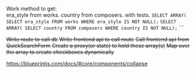 Work method to get:  
    era_style from works.
    country from composers. 
    with tests.
    `SELECT ARRAY( SELECT era_style FROM works WHERE era_style IS NOT NULL);`
    `SELECT ARRAY( SELECT country FROM composers WHERE country IS NOT NULL);`
    ```
    
~~Write route to call db~~
~~Write frontend api to call route~~
~~Call frontend api from QuickSearchForm~~
~~Create a proxy(or state) to hold these array(s)~~
~~Map over the array to create checkboxes dynamically~~

https://blueprintjs.com/docs/#core/components/collapse